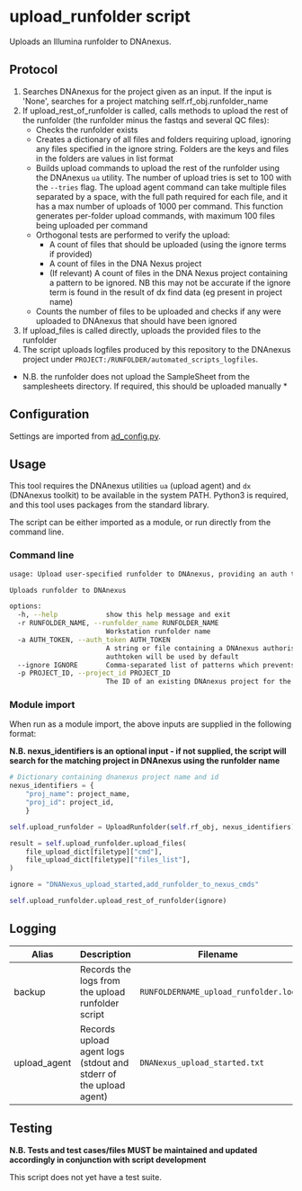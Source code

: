 
# upload_runfolder script

Uploads an Illumina runfolder to DNAnexus.

## Protocol

1. Searches DNAnexus for the project given as an input. If the input is 'None', searches for a project matching self.rf_obj.runfolder_name
2. If upload_rest_of_runfolder is called, calls methods to upload the rest of the runfolder (the runfolder minus the fastqs and several QC files):
    * Checks the runfolder exists
    * Creates a dictionary of all files and folders requiring upload, ignoring any files specified in the ignore string. Folders are the keys and files in the folders are values in list format
    * Builds upload commands to upload the rest of the runfolder using the DNAnexus `ua` utility. The number of upload tries is set to 100 with the `--tries` flag. The upload agent command can take multiple files separated by a space, with the full path required for each file, and it has a max number of uploads of 1000 per command. This function generates per-folder upload commands, with maximum 100 files being uploaded per command
    * Orthogonal tests are performed to verify the upload:
        - A count of files that should be uploaded (using the ignore terms if provided)
        - A count of files in the DNA Nexus project
        - (If relevant) A count of files in the DNA Nexus project containing a pattern to be ignored. NB this may not be accurate if the ignore term is found in the result of dx find data (eg present in project name)
    * Counts the number of files to be uploaded and checks if any were uploaded to DNAnexus that should have been ignored
3. If upload_files is called directly, uploads the provided files to the runfolder                
4. The script uploads logfiles produced by this repository to the DNAnexus project under `PROJECT:/RUNFOLDER/automated_scripts_logfiles`.

* N.B. the runfolder does not upload the SampleSheet from the samplesheets directory. If required, this should be uploaded manually *

## Configuration

Settings are imported from [ad_config.py](../config/ad_config.py).  

## Usage

This tool requires the DNAnexus utilities `ua` (upload agent) and `dx` (DNAnexus toolkit) to be available in the system PATH. Python3 is required, and this tool uses packages from the standard library.

The script can be either imported as a module, or run directly from the command line.

### Command line

```bash
usage: Upload user-specified runfolder to DNAnexus, providing an auth token, project ID to upload to, and any file patterns that should be ignored

Uploads runfolder to DNAnexus

options:
  -h, --help            show this help message and exit
  -r RUNFOLDER_NAME, --runfolder_name RUNFOLDER_NAME
                        Workstation runfolder name
  -a AUTH_TOKEN, --auth_token AUTH_TOKEN
                        A string or file containing a DNAnexus authorisation key used to access the DNAnexus project. If not specified, the config-specified
                        authtoken will be used by default
  --ignore IGNORE       Comma-separated list of patterns which prevents the file from being uploaded if any pattern is present in filename or filepath.
  -p PROJECT_ID, --project_id PROJECT_ID
                        The ID of an existing DNAnexus project for the given runfolder
```

### Module import

When run as a module import, the above inputs are supplied in the following format:

**N.B. nexus_identifiers is an optional input - if not supplied, the script will search for
the matching project in DNAnexus using the runfolder name**

```python
# Dictionary containing dnanexus project name and id
nexus_identifiers = {
    "proj_name": project_name,
    "proj_id": project_id,
    }

self.upload_runfolder = UploadRunfolder(self.rf_obj, nexus_identifiers)

result = self.upload_runfolder.upload_files(
    file_upload_dict[filetype]["cmd"],
    file_upload_dict[filetype]["files_list"],
)

ignore = "DNANexus_upload_started,add_runfolder_to_nexus_cmds"

self.upload_runfolder.upload_rest_of_runfolder(ignore)
```

## Logging
| Alias | Description | Filename | Location |
| ------------------ | ------------------------------------------------------------------------------ | ----------------------------------------------------- | ---------------------------------------------------------------------------------- |
| backup | Records the logs from the upload runfolder script | `RUNFOLDERNAME_upload_runfolder.log` | `/usr/local/src/mokaguys/automate_demultiplexing_logfiles/upload_runfolder_script_logfiles/` |
| upload_agent | Records upload agent logs (stdout and stderr of the upload agent) | `DNANexus_upload_started.txt` | Within the runfolder |

## Testing

**N.B. Tests and test cases/files MUST be maintained and updated accordingly in conjunction with script development**

This script does not yet have a test suite.
